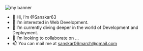 ![my banner]([https://user-images.githubusercontent.com/75753187/123358567-aac7b900-d539-11eb-8275-0b380264bb4c.png](https://www.canva.com/design/DAGGErCrSkw/X7pc3-ctTsfaow-KL0Zuew/edit?utm_content=DAGGErCrSkw&utm_campaign=designshare&utm_medium=link2&utm_source=sharebutton))

- 👋 Hi, I’m @Sanskar63
- 👀 I’m interested in Web Development.
- 🌱 I’m currently diving deeper in the world of Development and Deployment.
- 💞️ I’m looking to collaborate on ...
- 📫 You can mail me at sanskar06march@gmail.com

<!---
Sanskar63/Sanskar63 is a ✨ special ✨ repository because its `README.md` (this file) appears on your GitHub profile.
You can click the Preview link to take a look at your changes.
--->
